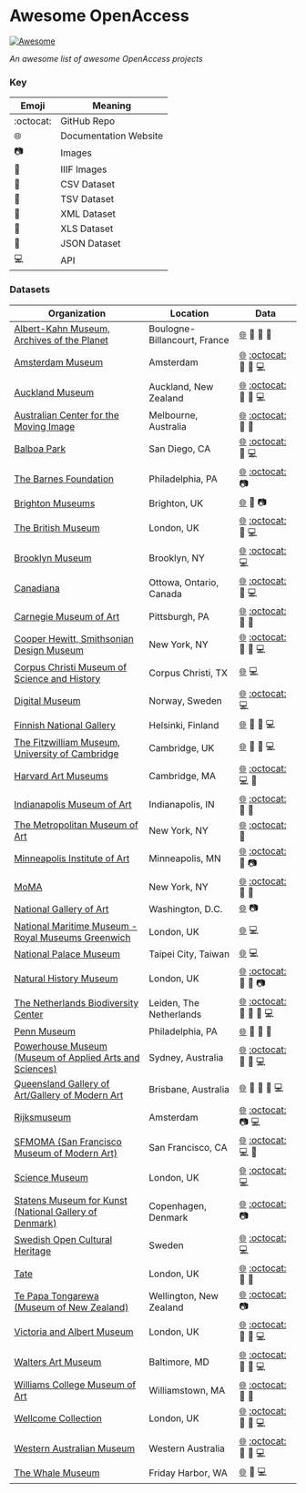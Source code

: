 # Awesome OpenAccess
[![Awesome](https://awesome.re/badge-flat.svg)](https://awesome.re)

*An awesome list of awesome OpenAccess projects* 
### Key
| Emoji | Meaning |
| --- | --- |
| :octocat: | GitHub Repo |
| :globe_with_meridians: | Documentation Website |
| :camera: | Images |
| :minidisc: | IIIF Images |
| :blue_book: | CSV Dataset |
| :green_book: | TSV Dataset |
| :closed_book: | XML Dataset |
| :notebook: | XLS Dataset |
| :orange_book: | JSON Dataset |
| :computer: | API |
### Datasets
| Organization | Location | Data |
| --- | --- | --- |
| [Albert-Kahn Museum, Archives of the Planet](https://opendata.hauts-de-seine.fr/explore/dataset/archives-de-la-planete/export/?disjunctive.operateur) | Boulogne-Billancourt, France | [:globe_with_meridians:](https://opendata.hauts-de-seine.fr/explore/dataset/archives-de-la-planete/export/?disjunctive.operateur) :blue_book: :orange_book: :notebook:  |  
| [Amsterdam Museum](https://www.amsterdammuseum.nl/open-data) | Amsterdam | [:globe_with_meridians:](https://www.amsterdammuseum.nl/open-data) [:octocat:](https://github.com/openstate/open-cultuur-data/wiki/Amsterdam-Museum) :closed_book: :orange_book: :computer:  |  
| [Auckland Museum](https://api.aucklandmuseum.com/) | Auckland, New Zealand | [:globe_with_meridians:](https://api.aucklandmuseum.com/) [:octocat:](https://github.com/AucklandMuseum) :blue_book: :orange_book: :computer:  |  
| [Australian Center for the Moving Image](https://labs.acmi.net.au/first-batch-open-collection-data-from-acmi-ef0a6720d716) | Melbourne, Australia | [:globe_with_meridians:](https://labs.acmi.net.au/first-batch-open-collection-data-from-acmi-ef0a6720d716) [:octocat:](https://github.com/ACMILabs/collection) :green_book: :orange_book:  |  
| [Balboa Park](http://www.balboaparkcommons.org/pages/thisapi) | San Diego, CA | [:globe_with_meridians:](http://www.balboaparkcommons.org/pages/thisapi) [:octocat:](https://github.com/balboapark/bpoc_ical) :orange_book: :computer:  |  
| [The Barnes Foundation](https://www.barnesfoundation.org/collection/open-access-and-copyright) | Philadelphia, PA | [:globe_with_meridians:](https://www.barnesfoundation.org/collection/open-access-and-copyright) [:octocat:](https://github.com/BarnesFoundation/barnes-tms-extract) :camera:  |  
| [Brighton Museums](https://brightonmuseums.org.uk/discover/2012/07/20/open-data-from-our-collections/) | Brighton, UK | [:globe_with_meridians:](https://brightonmuseums.org.uk/discover/2012/07/20/open-data-from-our-collections/) :blue_book: :camera:  |  
| [The British Museum](http://www.britishmuseum.org/research/collection_online/about_the_database.aspx) | London, UK | [:globe_with_meridians:](http://www.britishmuseum.org/research/collection_online/about_the_database.aspx) [:octocat:](https://github.com/britishmuseum) :orange_book: :computer:  |  
| [Brooklyn Museum](https://www.brooklynmuseum.org/opencollection/api) | Brooklyn, NY | [:globe_with_meridians:](https://www.brooklynmuseum.org/opencollection/api) [:octocat:](https://github.com/brooklynmuseum) :computer:  |  
| [Canadiana](http://search.canadiana.ca/support/api) | Ottowa, Ontario, Canada | [:globe_with_meridians:](http://search.canadiana.ca/support/api) [:octocat:](https://github.com/c7a) :orange_book: :computer:  |  
| [Carnegie Museum of Art](https://collectionsasdata.github.io/facet2/) | Pittsburgh, PA | [:globe_with_meridians:](https://collectionsasdata.github.io/facet2/) [:octocat:](https://github.com/cmoa/collection) :blue_book: :orange_book:  |  
| [Cooper Hewitt, Smithsonian Design Museum](https://www.cooperhewitt.org/open-source-at-cooper-hewitt/) | New York, NY | [:globe_with_meridians:](https://www.cooperhewitt.org/open-source-at-cooper-hewitt/) [:octocat:](https://github.com/cooperhewitt/collection) :blue_book: :orange_book: :computer:  |  
| [Corpus Christi Museum of Science and History](https://texashistory.unt.edu/explore/partners/CCMS/api/) | Corpus Christi, TX | [:globe_with_meridians:](https://texashistory.unt.edu/explore/partners/CCMS/api/) :computer:  |  
| [Digital Museum](https://digitaltmuseum.org/) | Norway, Sweden | [:globe_with_meridians:](https://digitaltmuseum.org/) [:octocat:](https://github.com/NordicMuseum/DiMu-API-documentation) :computer:  |  
| [Finnish National Gallery](http://kokoelmat.fng.fi/api/v2support/docs/#/overview) | Helsinki, Finland | [:globe_with_meridians:](http://kokoelmat.fng.fi/api/v2support/docs/#/overview) :closed_book: :orange_book: :computer:  |  
| [The Fitzwilliam Museum, University of Cambridge](http://data.fitzmuseum.cam.ac.uk/) | Cambridge, UK | [:globe_with_meridians:](http://data.fitzmuseum.cam.ac.uk/) :closed_book: :orange_book: :computer:  |  
| [Harvard Art Museums](https://www.harvardartmuseums.org/collections/api) | Cambridge, MA | [:globe_with_meridians:](https://www.harvardartmuseums.org/collections/api) [:octocat:](https://github.com/harvardartmuseums/api-docs) :computer: :orange_book:  |  
| [Indianapolis Museum of Art](http://collection.imamuseum.org/) | Indianapolis, IN | [:globe_with_meridians:](http://collection.imamuseum.org/) [:octocat:](https://github.com/IMAmuseum/ima-collection) :blue_book: :orange_book:  |  
| [The Metropolitan Museum of Art](https://www.metmuseum.org/about-the-met/policies-and-documents/image-resources) | New York, NY | [:globe_with_meridians:](https://www.metmuseum.org/about-the-met/policies-and-documents/image-resources) [:octocat:](https://github.com/metmuseum/openaccess) :blue_book:  |  
| [Minneapolis Institute of Art](https://collections.artsmia.org/) | Minneapolis, MN | [:globe_with_meridians:](https://collections.artsmia.org/) [:octocat:](https://github.com/artsmia/collection) :orange_book: :camera:  |  
| [MoMA](https://www.moma.org/collection/) | New York, NY | [:globe_with_meridians:](https://www.moma.org/collection/) [:octocat:](https://github.com/MuseumofModernArt/collection) :blue_book: :orange_book:  |  
| [National Gallery of Art](https://images.nga.gov/en/page/openaccess.html) | Washington, D.C. | [:globe_with_meridians:](https://images.nga.gov/en/page/openaccess.html) :camera:  |  
| [National Maritime Museum - Royal Museums Greenwich](http://collections.rmg.co.uk/page/76fd680cdfa46b8848f3a719e15a6772.html) | London, UK | [:globe_with_meridians:](http://collections.rmg.co.uk/page/76fd680cdfa46b8848f3a719e15a6772.html) :computer:  |  
| [National Palace Museum](https://theme.npm.edu.tw/opendata/?lang=2) | Taipei City, Taiwan | [:globe_with_meridians:](https://theme.npm.edu.tw/opendata/?lang=2) :computer:  |  
| [Natural History Museum](http://data.nhm.ac.uk/dataset) | London, UK | [:globe_with_meridians:](http://data.nhm.ac.uk/dataset) [:octocat:](https://github.com/NaturalHistoryMuseum) :blue_book: :notebook: :camera:  |  
| [The Netherlands Biodiversity Center](http://docs.biodiversitydata.nl/en/latest/) | Leiden, The Netherlands | [:globe_with_meridians:](http://docs.biodiversitydata.nl/en/latest/) [:octocat:](https://github.com/naturalis/naturalis_data_api) :blue_book: :orange_book: :closed_book: :computer:  |  
| [Penn Museum](https://www.penn.museum/collections/data.php) | Philadelphia, PA | [:globe_with_meridians:](https://www.penn.museum/collections/data.php) :blue_book: :orange_book: :closed_book:  |  
| [Powerhouse Museum (Museum of Applied Arts and Sciences)](https://maas.museum/api-documentation/overview/graphql/) | Sydney, Australia | [:globe_with_meridians:](https://maas.museum/api-documentation/overview/graphql/) [:octocat:](https://github.com/museumofappliedartsandsciences/MME) :closed_book: :orange_book: :computer:  |  
| [Queensland Gallery of Art/Gallery of Modern Art](https://data.qld.gov.au/dataset?tags=qagoma) | Brisbane, Australia | [:globe_with_meridians:](https://data.qld.gov.au/dataset?tags=qagoma) :blue_book: :closed_book: :notebook: :computer:  |  
| [Rijksmuseum](https://www.rijksmuseum.nl/en/api) | Amsterdam | [:globe_with_meridians:](https://www.rijksmuseum.nl/en/api) [:octocat:](https://github.com/Rijksmuseum) :camera: :computer:  |  
| [SFMOMA (San Francisco Museum of Modern Art)](https://www.sfmoma.org/api/collection/docs/) | San Francisco, CA | [:globe_with_meridians:](https://www.sfmoma.org/api/collection/docs/) [:octocat:](https://www.sfmoma.org/api/collection/docs/) :computer: :orange_book:  |  
| [Science Museum](https://group.sciencemuseum.org.uk/about-us/collection/using-our-collection-api/) | London, UK | [:globe_with_meridians:](https://group.sciencemuseum.org.uk/about-us/collection/using-our-collection-api/) [:octocat:](https://github.com/TheScienceMuseum/collectionsonline) :computer:  |  
| [Statens Museum for Kunst (National Gallery of Denmark)](http://www.smk.dk/en/use-of-images-and-text/free-download-of-artworks/) | Copenhagen, Denmark | [:globe_with_meridians:](http://www.smk.dk/en/use-of-images-and-text/free-download-of-artworks/) [:octocat:](https://github.com/StatensMuseumforKunst) :camera:  |  
| [Swedish Open Cultural Heritage](http://www.ksamsok.se/in-english/api/#sochapi) | Sweden | [:globe_with_meridians:](http://www.ksamsok.se/in-english/api/#sochapi) [:octocat:](https://github.com/Abbe98/ksamsok-py) :computer:  |  
| [Tate](http://www.tate.org.uk/about-us/policies-and-procedures/creative-commons-licences-tate) | London, UK | [:globe_with_meridians:](http://www.tate.org.uk/about-us/policies-and-procedures/creative-commons-licences-tate) [:octocat:](https://github.com/tategallery/collection) :blue_book: :orange_book:  |  
| [Te Papa Tongarewa (Museum of New Zealand)](https://collections.tepapa.govt.nz/) | Wellington, New Zealand | [:globe_with_meridians:](https://collections.tepapa.govt.nz/) [:octocat:](https://github.com/te-papa/image-downloads-stats) :camera:  |  
| [Victoria and Albert Museum](https://www.vam.ac.uk/api) | London, UK | [:globe_with_meridians:](https://www.vam.ac.uk/api) [:octocat:](https://github.com/vanda) :closed_book: :orange_book: :computer:  |  
| [Walters Art Museum](https:http://api.thewalters.org/) | Baltimore, MD | [:globe_with_meridians:](https:http://api.thewalters.org/) [:octocat:](https://github.com/WaltersArtMuseum/walters-api) :orange_book: :closed_book: :computer:  |  
| [Williams College Museum of Art](https://wcma.williams.edu/wcma-digital-project/) | Williamstown, MA | [:globe_with_meridians:](https://wcma.williams.edu/wcma-digital-project/) [:octocat:](https://github.com/wcmaart/collection) :blue_book: :orange_book:  |  
| [Wellcome Collection](https://developers.wellcomecollection.org/) | London, UK | [:globe_with_meridians:](https://developers.wellcomecollection.org/) [:octocat:](https://github.com/wellcometrust/wellcomecollection.org) :orange_book: :minidisc: :computer:  |  
| [Western Australian Museum](http://www.museum.wa.gov.au/sandbox/) | Western Australia | [:globe_with_meridians:](http://www.museum.wa.gov.au/sandbox/) [:octocat:](https://github.com/wamuseum) :closed_book: :orange_book: :computer:  |  
| [The Whale Museum](http://hotline.whalemuseum.org/api) | Friday Harbor, WA | [:globe_with_meridians:](http://hotline.whalemuseum.org/api) :orange_book: :computer:  |  
